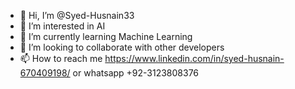 - 👋 Hi, I’m @Syed-Husnain33
- 👀 I’m interested in AI
- 🌱 I’m currently learning Machine Learning  
- 💞️ I’m looking to collaborate with other developers
- 📫 How to reach me https://www.linkedin.com/in/syed-husnain-670409198/ or whatsapp +92-3123808376

<!---
Syed-Husnain33/Syed-Husnain33 is a ✨ special ✨ repository because its `README.md` (this file) appears on your GitHub profile.
You can click the Preview link to take a look at your changes.
--->
